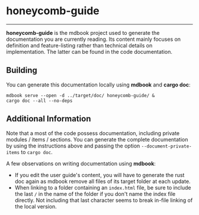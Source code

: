 # honeycomb-guide

---

**honeycomb-guide** is the mdbook project used to generate the documentation you are currently reading. Its content
mainly focuses on definition and feature-listing rather than technical details on implementation. The latter can be
found in the code documentation.

## Building

You can generate this documentation locally using **mdbook** and **cargo doc**:

```shell
mdbook serve --open -d ../target/doc/ honeycomb-guide/ &
cargo doc --all --no-deps
```

## Additional Information

Note that a most of the code possess documentation, including private modules / items / sections. You can generate
the complete documentation by using the instructions above and passing the option `--document-private-items`
to `cargo doc`.

A few observations on writing documentation using **mdbook**:

- If you edit the user guide's content, you will have to generate the rust doc again as mdbook remove all files of its
  target folder at each update.
- When linking to a folder containing an `index.html` file, be sure to include the last `/` in the name of the folder
  if you don't name the index file directly. Not including that last character seems to break in-file linking of the
  local version.